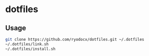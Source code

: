 # dotfiles

## Usage

```bash
git clone https://github.com/ryodocx/dotfiles.git ~/.dotfiles
~/.dotfiles/link.sh
~/.dotfiles/install.sh
```
